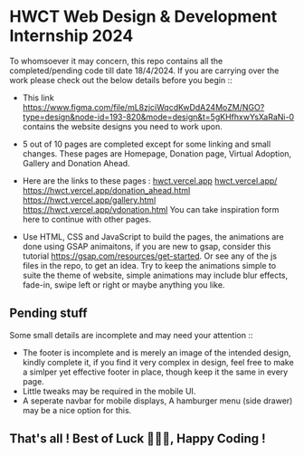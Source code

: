 # HWCT Web Design & Development Internship 2024
To whomsoever it may concern, this repo contains all the completed/pending code till date 18/4/2024.
If you are carrying over the work please check out the below details before you begin ::

* This link https://www.figma.com/file/mL8zjciWqcdKwDdA24MoZM/NGO?type=design&node-id=193-820&mode=design&t=5gKHfhxwYsXaRaNi-0 contains the website designs you need to work upon.
* 5 out of 10 pages are completed except for some linking and small changes. These pages are Homepage, Donation page, Virtual Adoption, Gallery and Donation Ahead.
* Here are the links to these pages :
  [hwct.vercel.app](https://hwct.vercel.app/)
  [hwct.vercel.app/](https://hwct.vercel.app/donation.html)
  https://hwct.vercel.app/donation_ahead.html
  https://hwct.vercel.app/gallery.html
  https://hwct.vercel.app/vdonation.html
  You can take inspiration form here to continue with other pages.

* Use HTML, CSS and JavaScript to build the pages, the animations are done using GSAP animaitons, if you are new to gsap, consider this tutorial https://gsap.com/resources/get-started.
  Or see any of the js files in the repo, to get an idea. Try to keep the animations simple to suite the theme of website, simple animations may include blur effects, fade-in, swipe left     or right or maybe anything you like.

## Pending stuff
Some small details are incomplete and may need your attention ::

* The footer is incomplete and is merely an image of the intended design, kindly complete it, if you find it very complex in design, feel free to make a simlper yet effective footer in place, though keep it the same in every page.
* Little tweaks may be required in the mobile UI.
* A seperate navbar for mobile displays, A hamburger menu (side drawer)  may be a nice option for this.

## That's all ! Best of Luck 🥳🥳🥳, Happy Coding !
